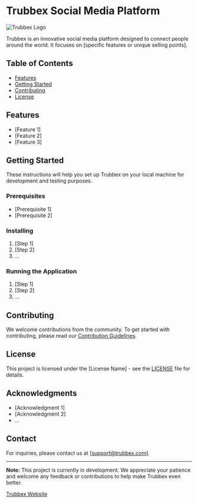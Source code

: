 # Trubbex Social Media Platform

![Trubbex Logo](https://trubbex.com/logo.png)

Trubbex is an innovative social media platform designed to connect people around the world. It focuses on [specific features or unique selling points].

## Table of Contents
- [Features](#features)
- [Getting Started](#getting-started)
- [Contributing](#contributing)
- [License](#license)

## Features

- [Feature 1]
- [Feature 2]
- [Feature 3]

## Getting Started

These instructions will help you set up Trubbex on your local machine for development and testing purposes.

### Prerequisites

- [Prerequisite 1]
- [Prerequisite 2]

### Installing

1. [Step 1]
2. [Step 2]
3. ...

### Running the Application

1. [Step 1]
2. [Step 2]
3. ...

## Contributing

We welcome contributions from the community. To get started with contributing, please read our [Contribution Guidelines](CONTRIBUTING.md).

## License

This project is licensed under the [License Name] - see the [LICENSE](LICENSE) file for details.

## Acknowledgments

- [Acknowledgment 1]
- [Acknowledgment 2]
- ...

## Contact

For inquiries, please contact us at [support@trubbex.com].

---

**Note:** This project is currently in development. We appreciate your patience and welcome any feedback or contributions to help make Trubbex even better.

[Trubbex Website](https://www.trubbex.com)
